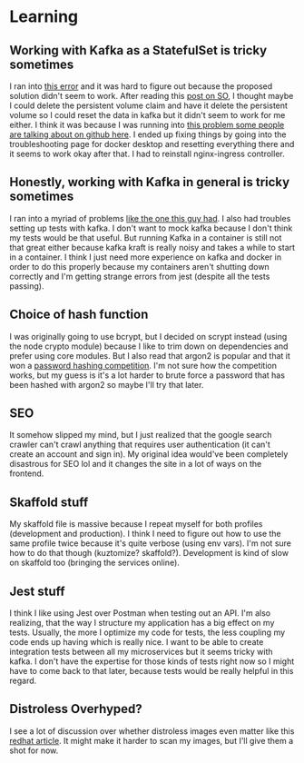 # Learning

## Working with Kafka as a StatefulSet is tricky sometimes

I ran into [this error](https://www.orchome.com/10529) and it was hard to figure out because the proposed solution didn't seem to work. After reading this [post on SO](https://stackoverflow.com/questions/65687515/delete-kubernetes-persistent-volume-from-statefulset-after-scale-down), I thought maybe I could delete the persistent volume claim and have it delete the persistent volume so I could reset the data in kafka but it didn't seem to work for me either. I think it was because I was running into [this problem some people are talking about on github here](https://github.com/kubernetes/kubernetes/issues/69697). I ended up fixing things by going into the troubleshooting page for docker desktop and resetting everything there and it seems to work okay after that. I had to reinstall nginx-ingress controller.

## Honestly, working with Kafka in general is tricky sometimes

I ran into a myriad of problems [like the one this guy had](https://github.com/confluentinc/examples/issues/398). I also had troubles setting up tests with kafka. I don't want to mock kafka because I don't think my tests would be that useful. But running Kafka in a container is still not that great either because kafka kraft is really noisy and takes a while to start in a container. I think I just need more experience on kafka and docker in order to do this properly because my containers aren't shutting down correctly and I'm getting strange errors from jest (despite all the tests passing). 

## Choice of hash function

I was originally going to use bcrypt, but I decided on scrypt instead (using the node crypto module) because I like to trim down on dependencies and prefer using core modules. But I also read that argon2 is popular and that it won a [password hashing competition](https://en.wikipedia.org/wiki/Password_Hashing_Competition). I'm not sure how the competition works, but my guess is it's a lot harder to brute force a password that has been hashed with argon2 so maybe I'll try that later.

## SEO

It somehow slipped my mind, but I just realized that the google search crawler can't crawl anything that requires user authentication (it can't create an account and sign in). My original idea would've been completely disastrous for SEO lol and it changes the site in a lot of ways on the frontend.

## Skaffold stuff

My skaffold file is massive because I repeat myself for both profiles (development and production). I think I need to figure out how to use the same profile twice because it's quite verbose (using env vars). I'm not sure how to do that though (kuztomize? skaffold?). Development is kind of slow on skaffold too (bringing the services online).

## Jest stuff

I think I like using Jest over Postman when testing out an API. I'm also realizing, that the way I structure my application has a big effect on my tests. Usually, the more I optimize my code for tests, the less coupling my code ends up having which is really nice. I want to be able to create integration tests between all my microservices but it seems tricky with kafka. I don't have the expertise for those kinds of tests right now so I might have to come back to that later, because tests would be really helpful in this regard.

## Distroless Overhyped?

I see a lot of discussion over whether distroless images even matter like this [redhat article](https://www.redhat.com/en/blog/why-distroless-containers-arent-security-solution-you-think-they-are). It might make it harder to scan my images, but I'll give them a shot for now.
